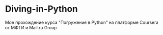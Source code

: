 # Diving-in-Python
Мое прохождение курса "Погружение в Python" на платформе Coursera от МФТИ и Mail.ru Group 
